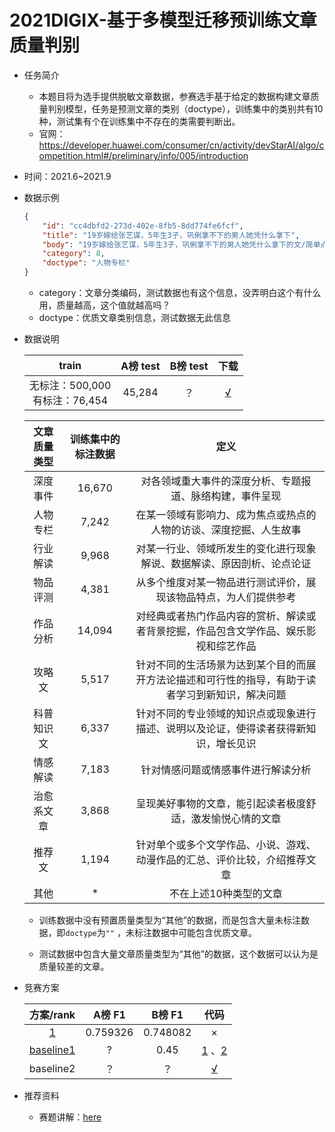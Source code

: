 # 2021DIGIX-基于多模型迁移预训练文章质量判别 

* 任务简介
  * 本题目将为选手提供脱敏文章数据，参赛选手基于给定的数据构建文章质量判别模型，任务是预测文章的类别（doctype），训练集中的类别共有10种，测试集有个在训练集中不存在的类需要判断出。
  * 官网：https://developer.huawei.com/consumer/cn/activity/devStarAI/algo/competition.html#/preliminary/info/005/introduction
  
* 时间：2021.6~2021.9

* 数据示例

  ```json
  {
      "id": "cc4dbfd2-273d-402e-8fb5-8dd774fe6fcf",
      "title": "19岁嫁给张艺谋，5年生3子，巩俐拿不下的男人她凭什么拿下",
      "body": "19岁嫁给张艺谋，5年生3子，巩俐拿不下的男人她凭什么拿下的文/简单点张艺谋的儿子张壹男19岁了，母亲陈婷在社交网络上为儿子庆生，并感慨19年来第一次没和儿子一起过生日……",
      "category": 8,
      "doctype": "人物专栏"
  }
  ```

  * category：文章分类编码，测试数据也有这个信息，没弄明白这个有什么用，质量越高，这个值就越高吗？
  * doctype：优质文章类别信息，测试数据无此信息

* 数据说明

  |                train                | A榜 test | B榜 test |                             下载                             |
  | :---------------------------------: | :------: | :------: | :----------------------------------------------------------: |
  | 无标注：500,000 <br> 有标注：76,454 |  45,284  |    ？    | [√](https://aistudio.baidu.com/aistudio/datasetdetail/105318) |

  | 文章质量类型 | 训练集中的标注数据 |                             定义                             |
  | :----------: | :----------------: | :----------------------------------------------------------: |
  |   深度事件   |       16,670       |   对各领域重大事件的深度分析、专题报道、脉络构建，事件呈现   |
  |   人物专栏   |       7,242        | 在某一领域有影响力、成为焦点或热点的人物的访谈、深度挖掘、人生故事 |
  |   行业解读   |       9,968        | 对某一行业、领域所发生的变化进行现象解说、数据解读、原因剖析、论点论证 |
  |   物品评测   |       4,381        | 从多个维度对某一物品进行测试评价，展现该物品特点，为人们提供参考 |
  |   作品分析   |       14,094       | 对经典或者热门作品内容的赏析、解读或者背景挖掘，作品包含文学作品、娱乐影视和综艺作品 |
  |    攻略文    |       5,517        | 针对不同的生活场景为达到某个目的而展开方法论描述和可行性的指导，有助于读者学习到新知识，解决问题 |
  |  科普知识文  |       6,337        | 针对不同的专业领域的知识点或现象进行描述、说明以及论证，使得读者获得新知识，增长见识 |
  |   情感解读   |       7,183        |              针对情感问题或情感事件进行解读分析              |
  |  治愈系文章  |       3,868        |  呈现美好事物的文章，能引起读者极度舒适，激发愉悦心情的文章  |
  |    推荐文    |       1,194        | 针对单个或多个文学作品、小说、游戏、动漫作品的汇总、评价比较，介绍推荐文章 |
  |     其他     |         *          |                    不在上述10种类型的文章                    |

  

  * 训练数据中没有预置质量类型为“其他”的数据，而是包含大量未标注数据，即`doctype`为`""` ，未标注数据中可能包含优质文章。

  * 测试数据中包含大量文章质量类型为“其他”的数据，这个数据可以认为是质量较差的文章。

    

* 竞赛方案

  |                          方案/rank                           |  A榜 F1  |  B榜 F1  |                             代码                             |
  | :----------------------------------------------------------: | :------: | :------: | :----------------------------------------------------------: |
  |         [1](https://zhuanlan.zhihu.com/p/416421241)          | 0.759326 | 0.748082 |                              ×                               |
  | [baseline1](https://aistudio.baidu.com/aistudio/projectdetail/2304528) |    ?     |   0.45   | [1](https://aistudio.baidu.com/aistudio/projectdetail/2304528) 、[2](https://gitee.com/coggle/DIGIX2021-BASELINE/tree/main/baseline-game2) |
  |                          baseline2                           |    ？    |    ？    | [√](https://github.com/luoda888/2021-DIGIX-BASELINE/tree/main/baseline-game2) |

  

* 推荐资料

  * 赛题讲解：[here](https://www.bilibili.com/video/BV1Rf4y157eo) 
